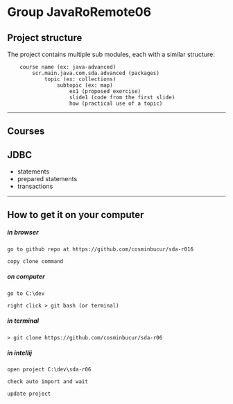 # Group JavaRoRemote06

## Project structure
The project contains multiple sub modules, each with a similar structure:

        course name (ex: java-advanced)
            scr.main.java.com.sda.advanced (packages)
                topic (ex: collections)
                    subtopic (ex: map)
                        ex1 (proposed exercise)
                        slide1 (code from the first slide)
                        how (practical use of a topic)

---

## Courses

## JDBC

- statements
- prepared statements
- transactions

---


## How to get it on your computer

##### in browser

	go to github repo at https://github.com/cosminbucur/sda-r016

	copy clone command

##### on computer
	go to C:\dev

	right click > git bash (or terminal)

##### in terminal
	> git clone https://github.com/cosminbucur/sda-r06

##### in intellij
	open project C:\dev\sda-r06

	check auto import and wait

	update project
